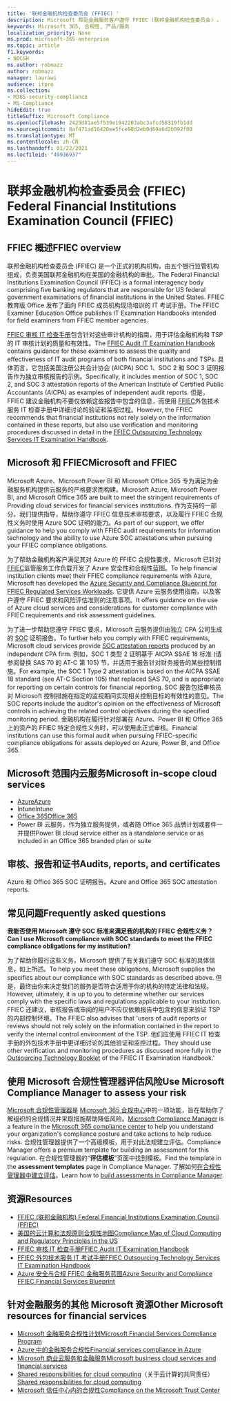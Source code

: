 ```yaml
---
title: '联邦金融机构检查委员会 (FFIEC) '
description: Microsoft 帮助金融服务客户遵守 FFIEC (联邦金融机构检查委员会) 。
keywords: Microsoft 365, 合规性, 产品/服务
localization_priority: None
ms.prod: microsoft-365-enterprise
ms.topic: article
f1.keywords:
- NOCSH
ms.author: robmazz
author: robmazz
manager: laurawi
audience: itpro
ms.collection:
- M365-security-compliance
- MS-Compliance
hideEdit: true
titleSuffix: Microsoft Compliance
ms.openlocfilehash: 2425d81ae5f539e1942203abc3afcd58319fb1dd
ms.sourcegitcommit: 8af471ad10420ee5fce98d2eb0d69a6d2b992f08
ms.translationtype: MT
ms.contentlocale: zh-CN
ms.lasthandoff: 01/22/2021
ms.locfileid: "49936937"
---
```

# <a name="federal-financial-institutions-examination-council-ffiec"></a><span data-ttu-id="1c9f3-104">联邦金融机构检查委员会 (FFIEC) </span><span class="sxs-lookup"><span data-stu-id="1c9f3-104">Federal Financial Institutions Examination Council (FFIEC)</span></span>

## <a name="ffiec-overview"></a><span data-ttu-id="1c9f3-105">FFIEC 概述</span><span class="sxs-lookup"><span data-stu-id="1c9f3-105">FFIEC overview</span></span>

<span data-ttu-id="1c9f3-106">联邦金融机构检查委员会 (FFIEC) 是一个正式的机构机构，由五个银行监管机构组成，负责美国联邦金融机构在美国的金融机构的审批。</span><span class="sxs-lookup"><span data-stu-id="1c9f3-106">The Federal Financial Institutions Examination Council (FFIEC) is a formal interagency body comprising five banking regulators that are responsible for US federal government examinations of financial institutions in the United States.</span></span> <span data-ttu-id="1c9f3-107">FFIEC 教育版 Office 发布了面向 FFIEC 成员机构现场培训的 IT 考试手册。</span><span class="sxs-lookup"><span data-stu-id="1c9f3-107">The FFIEC Examiner Education Office publishes IT Examination Handbooks intended for field examiners from FFIEC member agencies.</span></span>

<span data-ttu-id="1c9f3-108">[FFIEC 审核 IT 检查手册](https://ithandbook.ffiec.gov/it-booklets/audit.aspx)包含针对这些审计机构的指南，用于评估金融机构和 TSP 的 IT 审核计划的质量和有效性。</span><span class="sxs-lookup"><span data-stu-id="1c9f3-108">The [FFIEC Audit IT Examination Handbook](https://ithandbook.ffiec.gov/it-booklets/audit.aspx) contains guidance for these examiners to assess the quality and effectiveness of IT audit programs of both financial institutions and TSPs.</span></span> <span data-ttu-id="1c9f3-109">具体而言，它包括美国注册公共会计协会 (AICPA) SOC 1、SOC 2 和 SOC 3 证明报告作为独立审核报告的示例。</span><span class="sxs-lookup"><span data-stu-id="1c9f3-109">Specifically, it includes mention of SOC 1, SOC 2, and SOC 3 attestation reports of the American Institute of Certified Public Accountants (AICPA) as examples of independent audit reports.</span></span> <span data-ttu-id="1c9f3-110">但是，FFIEC 建议金融机构不要仅依赖这些报告中包含的信息，而使用 [FFIEC](https://ithandbook.ffiec.gov/it-booklets/outsourcing-technology-services.aspx)外包技术服务 IT 检查手册中详细讨论的验证和监视过程。</span><span class="sxs-lookup"><span data-stu-id="1c9f3-110">However, the FFIEC recommends that financial institutions not rely solely on the information contained in these reports, but also use verification and monitoring procedures discussed in detail in the [FFIEC Outsourcing Technology Services IT Examination Handbook](https://ithandbook.ffiec.gov/it-booklets/outsourcing-technology-services.aspx).</span></span>

## <a name="microsoft-and-ffiec"></a><span data-ttu-id="1c9f3-111">Microsoft 和 FFIEC</span><span class="sxs-lookup"><span data-stu-id="1c9f3-111">Microsoft and FFIEC</span></span>

<span data-ttu-id="1c9f3-112">Microsoft Azure、Microsoft Power BI 和 Microsoft Office 365 专为满足为金融服务机构提供云服务的严格要求而构建。</span><span class="sxs-lookup"><span data-stu-id="1c9f3-112">Microsoft Azure, Microsoft Power BI, and Microsoft Office 365 are built to meet the stringent requirements of Providing cloud services for financial services institutions.</span></span> <span data-ttu-id="1c9f3-113">作为支持的一部分，我们提供指导，帮助你遵守 FFIEC 信息技术审核要求，以及履行 FFIEC 合规性义务时使用 Azure SOC 证明的能力。</span><span class="sxs-lookup"><span data-stu-id="1c9f3-113">As part of our support, we offer guidance to help you comply with FFIEC audit requirements for information technology and the ability to use Azure SOC attestations when pursuing your FFIEC compliance obligations.</span></span>

<span data-ttu-id="1c9f3-114">为了帮助金融机构客户满足其对 Azure 的 FFIEC 合规性要求，Microsoft 已针对 [FFIEC](https://servicetrust.microsoft.com/ViewPage/FFIECBlueprint)监管服务工作负载开发了 Azure 安全性和合规性蓝图。</span><span class="sxs-lookup"><span data-stu-id="1c9f3-114">To help financial institution clients meet their FFIEC compliance requirements with Azure, Microsoft has developed the [Azure Security and Compliance Blueprint for FFIEC Regulated Services Workloads](https://servicetrust.microsoft.com/ViewPage/FFIECBlueprint).</span></span> <span data-ttu-id="1c9f3-115">它提供 Azure 云服务使用指南，以及客户遵守 FFIEC 要求和风险评估准则的注意事项。</span><span class="sxs-lookup"><span data-stu-id="1c9f3-115">It offers guidance on the use of Azure cloud services and considerations for customer compliance with FFIEC requirements and risk assessment guidelines.</span></span>

<span data-ttu-id="1c9f3-116">为了进一步帮助您遵守 FFIEC 要求，Microsoft 云服务提供由独立 CPA 公司生成的 [SOC](offering-SOC.md) 证明报告。</span><span class="sxs-lookup"><span data-stu-id="1c9f3-116">To further help you comply with FFIEC requirements, Microsoft cloud services provide [SOC attestation reports](offering-SOC.md) produced by an independent CPA firm.</span></span> <span data-ttu-id="1c9f3-117">例如，SOC 1 类型 2 证明基于 AICPA SSAE 18 标准 (请参阅替换 SAS 70 的 AT-C 第 105) 节，并适用于报告针对财务报告的某些控制措施。</span><span class="sxs-lookup"><span data-stu-id="1c9f3-117">For example, the SOC 1 Type 2 attestation is based on the AICPA SSAE 18 standard (see AT-C Section 105) that replaced SAS 70, and is appropriate for reporting on certain controls for financial reporting.</span></span> <span data-ttu-id="1c9f3-118">SOC 报告包括审核员对 Microsoft 控制措施在指定的监视期间实现相关控制目标的有效性的意见。</span><span class="sxs-lookup"><span data-stu-id="1c9f3-118">The SOC reports include the auditor's opinion on the effectiveness of Microsoft controls in achieving the related control objectives during the specified monitoring period.</span></span> <span data-ttu-id="1c9f3-119">金融机构在履行针对部署在 Azure、Power BI 和 Office 365 上的资产的 FFIEC 特定合规性义务时，可以使用此正式审核。</span><span class="sxs-lookup"><span data-stu-id="1c9f3-119">Financial institutions can use this formal audit when pursuing FFIEC-specific compliance obligations for assets deployed on Azure, Power BI, and Office 365.</span></span>

## <a name="microsoft-in-scope-cloud-services"></a><span data-ttu-id="1c9f3-120">Microsoft 范围内云服务</span><span class="sxs-lookup"><span data-stu-id="1c9f3-120">Microsoft in-scope cloud services</span></span>

- [<span data-ttu-id="1c9f3-121">Azure</span><span class="sxs-lookup"><span data-stu-id="1c9f3-121">Azure</span></span>](https://aka.ms/AzureCompliance)
- <span data-ttu-id="1c9f3-122">Intune</span><span class="sxs-lookup"><span data-stu-id="1c9f3-122">Intune</span></span>
- [<span data-ttu-id="1c9f3-123">Office 365</span><span class="sxs-lookup"><span data-stu-id="1c9f3-123">Office 365</span></span>](https://go.microsoft.com/fwlink/p/?LinkID=2077751)
- <span data-ttu-id="1c9f3-124">Power BI 云服务，作为独立服务提供，或者随 Office 365 品牌计划或套件一并提供</span><span class="sxs-lookup"><span data-stu-id="1c9f3-124">Power BI cloud service either as a standalone service or as included in an Office 365 branded plan or suite</span></span>

## <a name="audits-reports-and-certificates"></a><span data-ttu-id="1c9f3-125">审核、报告和证书</span><span class="sxs-lookup"><span data-stu-id="1c9f3-125">Audits, reports, and certificates</span></span>

<span data-ttu-id="1c9f3-126">Azure 和 Office 365 SOC 证明报告。</span><span class="sxs-lookup"><span data-stu-id="1c9f3-126">Azure and Office 365 SOC attestation reports.</span></span>

## <a name="frequently-asked-questions"></a><span data-ttu-id="1c9f3-127">常见问题</span><span class="sxs-lookup"><span data-stu-id="1c9f3-127">Frequently asked questions</span></span>

<span data-ttu-id="1c9f3-128">**我能否使用 Microsoft 遵守 SOC 标准来满足我的机构的 FFIEC 合规性义务？**</span><span class="sxs-lookup"><span data-stu-id="1c9f3-128">**Can I use Microsoft compliance with SOC standards to meet the FFIEC compliance obligations for my institution?**</span></span>

<span data-ttu-id="1c9f3-129">为了帮助你履行这些义务，Microsoft 提供了有关我们遵守 SOC 标准的具体信息，如上所述。</span><span class="sxs-lookup"><span data-stu-id="1c9f3-129">To help you meet these obligations, Microsoft supplies the specifics about our compliance with SOC standards as described above.</span></span> <span data-ttu-id="1c9f3-130">但是，最终由你来决定我们的服务是否符合适用于你的机构的特定法律和法规。</span><span class="sxs-lookup"><span data-stu-id="1c9f3-130">However, ultimately, it is up to you to determine whether our services comply with the specific laws and regulations applicable to your institution.</span></span> <span data-ttu-id="1c9f3-131">FFIEC 还建议，审核报告或审阅的用户不应仅依赖报告中包含的信息来验证 TSP 的内部控制环境。</span><span class="sxs-lookup"><span data-stu-id="1c9f3-131">The FFIEC also advises that 'users of audit reports or reviews should not rely solely on the information contained in the report to verify the internal control environment of the TSP.</span></span> <span data-ttu-id="1c9f3-132">他们应使用 FFIEC IT 检查手册的外包[](https://ithandbook.ffiec.gov/it-booklets/outsourcing-technology-services.aspx)技术手册中更详细讨论的其他验证和监控过程。</span><span class="sxs-lookup"><span data-stu-id="1c9f3-132">They should use other verification and monitoring procedures as discussed more fully in the [Outsourcing Technology Booklet](https://ithandbook.ffiec.gov/it-booklets/outsourcing-technology-services.aspx) of the FFIEC IT Examination Handbook.'</span></span>

## <a name="use-microsoft-compliance-manager-to-assess-your-risk"></a><span data-ttu-id="1c9f3-133">使用 Microsoft 合规性管理器评估风险</span><span class="sxs-lookup"><span data-stu-id="1c9f3-133">Use Microsoft Compliance Manager to assess your risk</span></span>

<span data-ttu-id="1c9f3-134">[Microsoft 合规性管理器](https://docs.microsoft.com/microsoft-365/compliance/compliance-manager)是 [Microsoft 365 合规中心](https://docs.microsoft.com/microsoft-365/compliance/microsoft-365-compliance-center)中的一项功能，旨在帮助你了解组织的合规情况并采取措施帮助降低风险。</span><span class="sxs-lookup"><span data-stu-id="1c9f3-134">[Microsoft Compliance Manager](https://docs.microsoft.com/microsoft-365/compliance/compliance-manager) is a feature in the [Microsoft 365 compliance center](https://docs.microsoft.com/microsoft-365/compliance/microsoft-365-compliance-center) to help you understand your organization's compliance posture and take actions to help reduce risks.</span></span> <span data-ttu-id="1c9f3-135">合规性管理器提供了一个高级模板，用于对此法规建立评估。</span><span class="sxs-lookup"><span data-stu-id="1c9f3-135">Compliance Manager offers a premium template for building an assessment for this regulation.</span></span> <span data-ttu-id="1c9f3-136">在合规性管理器的“**评估模板**”页面中找到模板。</span><span class="sxs-lookup"><span data-stu-id="1c9f3-136">Find the template in the **assessment templates** page in Compliance Manager.</span></span> <span data-ttu-id="1c9f3-137">了解如何[在合规性管理器中建立评估](https://docs.microsoft.com/microsoft-365/compliance/compliance-manager-assessments)。</span><span class="sxs-lookup"><span data-stu-id="1c9f3-137">Learn how to [build assessments in Compliance Manager](https://docs.microsoft.com/microsoft-365/compliance/compliance-manager-assessments).</span></span>

## <a name="resources"></a><span data-ttu-id="1c9f3-138">资源</span><span class="sxs-lookup"><span data-stu-id="1c9f3-138">Resources</span></span>

- [<span data-ttu-id="1c9f3-139">FFIEC (联邦金融机构) </span><span class="sxs-lookup"><span data-stu-id="1c9f3-139">Federal Financial Institutions Examination Council (FFIEC)</span></span>](https://www.ffiec.gov/)
- [<span data-ttu-id="1c9f3-140">美国的云计算和法规原则合规性地图</span><span class="sxs-lookup"><span data-stu-id="1c9f3-140">Compliance Map of Cloud Computing and Regulatory Principles in the US</span></span>](https://servicetrust.microsoft.com/ViewPage/TrustDocuments?command=Download&downloadType=Document&downloadId=5b483567-00b0-4d86-96ae-ee887dadb61c&docTab=6d000410-c9e9-11e7-9a91-892aae8839ad_Compliance_Guides)
- [<span data-ttu-id="1c9f3-141">FFIEC 审核 IT 检查手册</span><span class="sxs-lookup"><span data-stu-id="1c9f3-141">FFIEC Audit IT Examination Handbook</span></span>](https://ithandbook.ffiec.gov/it-booklets/audit.aspx)
- [<span data-ttu-id="1c9f3-142">FFIEC 外包技术服务 IT 考试手册</span><span class="sxs-lookup"><span data-stu-id="1c9f3-142">FFIEC Outsourcing Technology Services IT Examination Handbook</span></span>](https://ithandbook.ffiec.gov/it-booklets/outsourcing-technology-services.aspx)
- [<span data-ttu-id="1c9f3-143">Azure 安全与合规 FFIEC 金融服务蓝图</span><span class="sxs-lookup"><span data-stu-id="1c9f3-143">Azure Security and Compliance FFIEC Financial Services Blueprint</span></span>](https://servicetrust.microsoft.com/ViewPage/FFIECBlueprint)

## <a name="other-microsoft-resources-for-financial-services"></a><span data-ttu-id="1c9f3-144">针对金融服务的其他 Microsoft 资源</span><span class="sxs-lookup"><span data-stu-id="1c9f3-144">Other Microsoft resources for financial services</span></span>

- [<span data-ttu-id="1c9f3-145">Microsoft 金融服务合规性计划</span><span class="sxs-lookup"><span data-stu-id="1c9f3-145">Microsoft Financial Services Compliance Program</span></span>](https://www.microsoft.com/download/details.aspx?id=55332)
- [<span data-ttu-id="1c9f3-146">Azure 中的金融服务合规性</span><span class="sxs-lookup"><span data-stu-id="1c9f3-146">Financial services compliance in Azure</span></span>](https://azure.microsoft.com/resources/videos/azurecon-2015-financial-services-compliance-in-azure/)
- [<span data-ttu-id="1c9f3-147">Microsoft 商业云服务和金融服务</span><span class="sxs-lookup"><span data-stu-id="1c9f3-147">Microsoft business cloud services and financial services</span></span>](https://servicetrust.microsoft.com/viewpage/financialservicesoverview)
- <span data-ttu-id="1c9f3-148">[Shared responsibilities for cloud computing](https://aka.ms/sharedresponsibility)（关于云计算的共同责任）</span><span class="sxs-lookup"><span data-stu-id="1c9f3-148">[Shared responsibilities for cloud computing](https://aka.ms/sharedresponsibility)</span></span>
- [<span data-ttu-id="1c9f3-149">Microsoft 信任中心内的合规性</span><span class="sxs-lookup"><span data-stu-id="1c9f3-149">Compliance on the Microsoft Trust Center</span></span>](https://www.microsoft.com/trust-center/compliance/compliance-overview)
